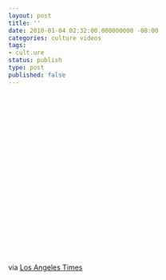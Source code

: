 ```yaml
---
layout: post
title: ''
date: 2010-01-04 02:32:00.000000000 -08:00
categories: culture videos
tags:
- cult.ure
status: publish
type: post
published: false
---
```

<object width="580" height="326">
<param name="movie" value="http://www.latimes.com/includes/flash_lat/2009/alabama/assets/al_final.flv">
<embed src="http://www.latimes.com/includes/flash_lat/2009/alabama/assets/al_final.flv" width="580" height="326">
</embed>
</object>

via <a href="http://projects.latimes.com/homeboys/">Los Angeles Times</a>
